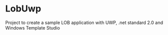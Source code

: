 # LobUwp
Project to create a sample LOB application with UWP, .net standard 2.0 and Windows Template Studio
